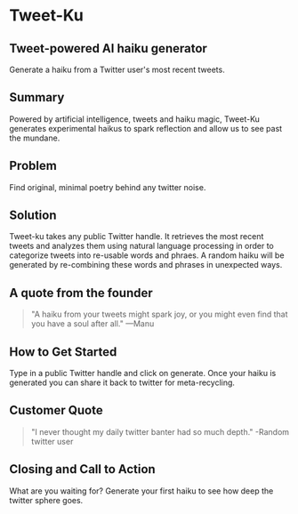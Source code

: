# Tweet-Ku #

<!--
> This material was originally posted [here](http://www.quora.com/What-is-Amazons-approach-to-product-development-and-product-management). It is reproduced here for posterities sake.

There is an approach called "working backwards" that is widely used at Amazon. They work backwards from the customer, rather than starting with an idea for a product and trying to bolt customers onto it. While working backwards can be applied to any specific product decision, using this approach is especially important when developing new products or features.

For new initiatives a product manager typically starts by writing an internal press release announcing the finished product. The target audience for the press release is the new/updated product's customers, which can be retail customers or internal users of a tool or technology. Internal press releases are centered around the customer problem, how current solutions (internal or external) fail, and how the new product will blow away existing solutions.

If the benefits listed don't sound very interesting or exciting to customers, then perhaps they're not (and shouldn't be built). Instead, the product manager should keep iterating on the press release until they've come up with benefits that actually sound like benefits. Iterating on a press release is a lot less expensive than iterating on the product itself (and quicker!).

If the press release is more than a page and a half, it is probably too long. Keep it simple. 3-4 sentences for most paragraphs. Cut out the fat. Don't make it into a spec. You can accompany the press release with a FAQ that answers all of the other business or execution questions so the press release can stay focused on what the customer gets. My rule of thumb is that if the press release is hard to write, then the product is probably going to suck. Keep working at it until the outline for each paragraph flows.

Oh, and I also like to write press-releases in what I call "Oprah-speak" for mainstream consumer products. Imagine you're sitting on Oprah's couch and have just explained the product to her, and then you listen as she explains it to her audience. That's "Oprah-speak", not "Geek-speak".

Once the project moves into development, the press release can be used as a touchstone; a guiding light. The product team can ask themselves, "Are we building what is in the press release?" If they find they're spending time building things that aren't in the press release (overbuilding), they need to ask themselves why. This keeps product development focused on achieving the customer benefits and not building extraneous stuff that takes longer to build, takes resources to maintain, and doesn't provide real customer benefit (at least not enough to warrant inclusion in the press release).
 -->

## Tweet-powered AI haiku generator ##
  Generate a haiku from a Twitter user's most recent tweets.

## Summary ##
  Powered by artificial intelligence, tweets and haiku magic, Tweet-Ku generates experimental haikus to spark reflection and allow us to see past the mundane.

## Problem ##
  Find original, minimal poetry behind any twitter noise.

## Solution ##
  Tweet-ku takes any public Twitter handle. It retrieves the most recent tweets and analyzes them using natural language processing in order to categorize tweets into re-usable words and phraes. A random haiku will be generated by re-combining these words and phrases in unexpected ways.

## A quote from the founder ##
  > "A haiku from your tweets might spark joy, or you might even find that you have a soul after all."
  > —Manu

## How to Get Started ##
  Type in a public Twitter handle and click on generate. Once your haiku is generated you can share it back to twitter for meta-recycling.

## Customer Quote ##
  > "I never thought my daily twitter banter had so much depth."
  > -Random twitter user

## Closing and Call to Action ##
  What are you waiting for? Generate your first haiku to see how deep the twitter sphere goes.

